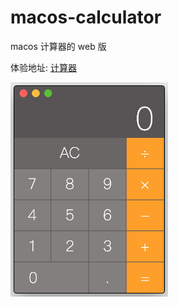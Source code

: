 # macos-calculator

macos 计算器的 web 版

体验地址: [计算器](https://macos-calculator.netlify.com/)

<img width="50%" src="./demo/calculator.png" >
